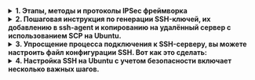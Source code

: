 <details>
<summary><b>1. Этапы, методы и протоколы IPSec фреймворка</b></summary>

**IPSec (Internet Protocol Security)** — это набор протоколов для защиты IP-сетей путем аутентификации и шифрования каждого IP-пакета в сессии. IPSec работает на сетевом уровне и обеспечивает защиту данных между двумя узлами.

#### IKE Phase 1

**IKE (Internet Key Exchange) Phase 1** используется для аутентификации и установления защищенного канала между двумя сторонами. Этот этап включает следующие ключевые моменты:

- **Цели**: Установить защищенный канал для обмена ключами и аутентификации.
- **Методы аутентификации**: Используются различные методы, включая предустановленные ключи, сертификаты и аутентификацию по паролю (PSK).
- **Режимы**:
  - **Main Mode**: Более защищенный режим, использующий 6 сообщений для завершения аутентификации.
  - **Aggressive Mode**: Более быстрый, использующий 3 сообщения, но менее безопасный.

#### IKE Phase 2

**IKE Phase 2** используется для установки и управления защищенными соединениями для передачи данных. Этот этап включает:

- **Цели**: Установить параметры безопасности для IPSec-соединения.
- **Протоколы**: Используются протоколы ESP (Encapsulating Security Payload) и AH (Authentication Header).
- **Механизмы**: Установление параметров шифрования и аутентификации, а также обмен ключами для сеансовой безопасности.

#### Протоколы фреймворка IPSec

Основные протоколы IPSec включают:

1. **AH (Authentication Header)**: Обеспечивает аутентификацию и целостность данных, но не шифрует их.
2. **ESP (Encapsulating Security Payload)**: Обеспечивает как шифрование, так и аутентификацию, что делает его более распространенным выбором для защиты данных.
3. **IKE (Internet Key Exchange)**: Протокол для обмена ключами и управления безопасностью.

### HTTP vs HTTPS

- **HTTP (Hypertext Transfer Protocol)**: Протокол для передачи данных в интернете. Он не обеспечивает шифрование, что делает данные уязвимыми для перехвата.

- **HTTPS (HTTP Secure)**: Расширение HTTP, использующее SSL/TLS для шифрования данных между клиентом и сервером. Это обеспечивает конфиденциальность и целостность передаваемой информации, защищая её от атак, таких как "человек посередине".

### Заключение

IPSec предоставляет мощные средства для защиты сетевых соединений, а IKE обеспечивает безопасный обмен ключами. Понимание различий между HTTP и HTTPS также критично для обеспечения безопасности данных в веб-приложениях.

## Описание нескольких лучших практик по использованию SSH (Secure Shell):

1. **Используйте ключи SSH вместо паролей**: Генерация пары ключей (публичный и приватный) обеспечивает более высокий уровень безопасности по сравнению с паролями.

2. **Отключите вход по паролю**: После настройки ключей SSH отключите возможность входа по паролю, чтобы предотвратить атаки методом подбора.

3. **Измените стандартный порт SSH**: По умолчанию SSH работает на порту 22. Изменение порта может снизить количество автоматических атак.

4. **Используйте брандмауэр**: Настройте брандмауэр для ограничения доступа к вашему SSH-серверу только с определённых IP-адресов.

5. **Регулярно обновляйте программное обеспечение**: Убедитесь, что ваш SSH-сервер и клиент всегда обновлены до последних версий для защиты от уязвимостей.

6. **Настройте двухфакторную аутентификацию (2FA)**: Это добавляет дополнительный уровень защиты к вашему SSH-доступу.

7. **Ограничьте доступ пользователей**: Создайте группы пользователей и предоставьте доступ только тем, кто действительно нуждается в нём.

8. **Используйте `Fail2Ban` или аналогичные инструменты**: Эти инструменты могут заблокировать IP-адреса после нескольких неудачных попыток входа.

9. **Мониторинг и аудит**: Ведите журналы входа и регулярно проверяйте их на предмет подозрительной активности.

10. **Регулярно меняйте ключи**: Периодическая замена ключей SSH помогает предотвратить несанкционированный доступ.

Следуя этим рекомендациям, вы можете значительно повысить безопасность вашего SSH-доступа.
</details>

<details>
<summary><b>2. Пошаговая инструкция по генерации SSH-ключей, их добавлению в ssh-agent и копированию на удалённый сервер с использованием SCP на Ubuntu.</b></summary>

### Шаг 1: Установка необходимых приложений

1. **Откройте терминал**.
2. Убедитесь, что у вас установлены OpenSSH. Выполните команду:

   ```bash
   sudo apt update
   sudo apt install openssh-client openssh-server
   ```

3. Проверьте, что SSH установлен:

   ```bash
   ssh -V
   ```

   Вы должны увидеть версию SSH.

### Шаг 2: Генерация SSH-ключей

1. Создайте директорию для хранения ключей, если она ещё не существует:

   ```bash
   mkdir -p ~/.ssh/tms
   ```

2. Сгенерируйте ключи с помощью команды `ssh-keygen`. Укажите путь к файлу для сохранения ключей:

   ```bash
   ssh-keygen -t rsa -b 4096 -f ~/.ssh/tms/id_rsa
   ```

   - `-t rsa` указывает тип ключа (RSA).
   - `-b 4096` задаёт длину ключа (4096 бит).
   - `-f ~/.ssh/tms/id_rsa` задаёт путь к файлу.

3. Вам будет предложено ввести пароль для ключа (необязательно, но рекомендуется для дополнительной безопасности). После этого ключи будут сгенерированы.

### Шаг 3: Проверка сгенерированных ключей

Проверьте, что ключи созданы:

```bash
ls ~/.ssh/tms/
```
![Image](/Task6/img/gen-ssh.png)

Вы должны увидеть файлы `id_rsa` (приватный ключ) и `id_rsa.pub` (публичный ключ).

### Шаг 4: Добавление приватного ключа в ssh-agent

1. Запустите ssh-agent:

   ```bash
   eval "$(ssh-agent -s)"
   ```

2. Добавьте ваш приватный ключ в ssh-agent:

   ```bash
   ssh-add ~/.ssh/tms/id_rsa
   ```

### Шаг 5: Копирование публичного ключа на удалённый сервер

1. Скопируйте публичный ключ на удалённый сервер с помощью команды `ssh-copy-id`. Замените `user` и `remote_host` на имя пользователя и адрес вашего удалённого сервера:

   ```bash
   ssh-copy-id -i ~/.ssh/tms/id_rsa.pub user@remote_host
   ```

   Вам будет предложено ввести пароль для удалённого пользователя.

![Image](/Task6/img/add-ssh-server.png)

2. После успешного выполнения этой команды, ваш публичный ключ будет добавлен в файл `~/.ssh/authorized_keys` на удалённом сервере.

### Шаг 6: Проверка подключения

Попробуйте подключиться к удалённому серверу с помощью SSH:

```bash
ssh user@remote_host
```

![Image](/Task6/img/connect-ssh.png)

Если всё настроено правильно, вы должны войти на сервер без запроса пароля (если вы не устанавливали пароль для ключа).

### Шаг 7: Использование SCP для копирования файлов

Теперь вы можете использовать SCP для копирования файлов на удалённый сервер. Например, чтобы скопировать файл `file.txt`:

```bash
scp file.txt user@remote_host:/path/to/destination/
```

### Заключение

Теперь вы успешно сгенерировали SSH-ключи, добавили их в ssh-agent и скопировали публичный ключ на удалённый сервер. Вы также узнали, как использовать SCP для передачи файлов.
</details>

<details>
<summary><b>3. Упросщение процесса подключения к SSH-серверу, вы можете настроить файл конфигурации SSH. Вот как это сделать:</b></summary>

### 1. Откройте файл конфигурации SSH

На вашем локальном компьютере (где вы хотите подключаться к серверу) откройте файл конфигурации SSH. Если он не существует, создайте его:

```bash
nano ~/.ssh/config
```

### 2. Добавьте настройки для вашего сервера

В файле `config` добавьте блок для вашего SSH-сервера. Пример конфигурации:

```plaintext
Host my-ubuntu-vm
    HostName your_ubuntu_vm_ip
    User yourusername
    Port 2222
    IdentityFile ~/.ssh/id_rsa
```
![Image](/Task6/img/ssh-conf.png)

#### Пояснение параметров:

- `Host`: Имя, под которым вы будете обращаться к серверу (можно выбрать любое).
- `HostName`: IP-адрес или доменное имя вашего Ubuntu VM.
- `User`: Имя пользователя, под которым вы будете подключаться.
- `Port`: Порт, на котором работает SSH (в вашем случае 22).
- `IdentityFile`: Путь к вашему приватному ключу (по умолчанию `~/.ssh/id_rsa`).

### 3. Сохраните изменения и закройте редактор

Если вы используете `nano`, нажмите `CTRL + X`, затем `Y` и `Enter`, чтобы сохранить изменения.

### 4. Установите права доступа к файлу конфигурации

Убедитесь, что файл конфигурации имеет правильные права доступа:

```bash
chmod 600 ~/.ssh/config
```

### 5. Подключение к серверу

Теперь вы можете подключиться к вашему серверу, просто используя имя, которое вы указали в `Host`:

```bash
ssh my-ubuntu-vm
```

### Примечания

- Если у вас есть несколько серверов, вы можете добавить для каждого отдельный блок в файл `config`.
- Убедитесь, что ваш SSH-ключ добавлен в ssh-agent, если вы используете его для аутентификации.

</details>

<details>
<summary><b>4. Настройка SSH на Ubuntu с учетом безопасности включает несколько важных шагов.</b></summary>

### 1. Установка SSH-сервера
Если SSH-сервер еще не установлен, выполните команду:

```bash
sudo apt update
sudo apt install openssh-server
```

### 2. Настройка конфигурации SSH
Откройте файл конфигурации SSH:

```bash
sudo nano /etc/ssh/sshd_config
```

#### Рекомендуемые изменения:
- **Измените порт** (по умолчанию 22) на более высокий, чтобы уменьшить количество автоматических атак:

  ```plaintext
  Port 2222
  ```

- **Отключите вход по паролю** и используйте только ключи:

  ```plaintext
  PasswordAuthentication no
  ```

- **Отключите вход для пользователя root**:

  ```plaintext
  PermitRootLogin no
  ```

- **Настройте доступ для определенных пользователей или групп**:

  ```plaintext
  AllowUsers yourusername
  ```

- **Включите аутентификацию по ключу**:

  ```plaintext
  PubkeyAuthentication yes
  ```

- **Отключите анонимный доступ**:

  ```plaintext
  PermitEmptyPasswords no
  ```

#### Сохраните изменения и закройте редактор.

### 3. Генерация SSH-ключей
На клиентской машине сгенерируйте пару ключей, если у вас ее еще нет:

```bash
ssh-keygen -t rsa -b 4096
```

Скопируйте публичный ключ на сервер:

```bash
ssh-copy-id -i ~/.ssh/id_rsa.pub yourusername@yourserver_ip -p 2222
```

### 4. Перезапуск SSH-сервера
После внесения изменений в конфигурацию перезапустите SSH-сервер:

```bash
sudo systemctl restart ssh
```

### 5. Настройка брандмауэра
Убедитесь, что брандмауэр настроен правильно. Например, если вы изменили порт на 2222:

```bash
sudo ufw allow 2222/tcp
sudo ufw enable
```

### 6. Дополнительные меры безопасности
- **Установите Fail2Ban** для защиты от брутфорс-атак:

  ```bash
  sudo apt install fail2ban
  ```

- **Настройте двухфакторную аутентификацию** (например, с помощью Google Authenticator).

- **Регулярно обновляйте систему**:

  ```bash
  sudo apt update && sudo apt upgrade
  ```

### 7. Проверка состояния SSH
Убедитесь, что SSH работает и настроен правильно:

```bash
sudo systemctl status ssh
```

</details>